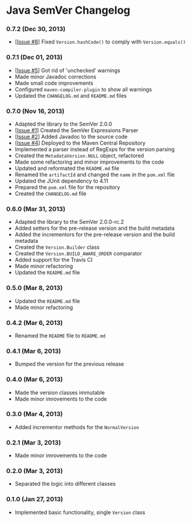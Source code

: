 Java SemVer Changelog
=====================

### 0.7.2 (Dec 30, 2013) ###
* [[Issue #8](https://github.com/zafarkhaja/java-semver/issues/8)] Fixed `Version.hashCode()` to comply with `Version.equals()`

### 0.7.1 (Dec 01, 2013) ###
* [[Issue #5](https://github.com/zafarkhaja/java-semver/issues/5)] Got rid of 'unchecked' warnings
* Made minor Javadoc corrections
* Made small code improvements
* Configured `maven-compiler-plugin` to show all warnings
* Updated the `CHANGELOG.md` and `README.md` files

### 0.7.0 (Nov 16, 2013) ###
* Adapted the library to the SemVer 2.0.0
* [[Issue #1](https://github.com/zafarkhaja/java-semver/issues/1)] Created the SemVer Expressions Parser
* [[Issue #2](https://github.com/zafarkhaja/java-semver/issues/2)] Added Javadoc to the source code
* [[Issue #4](https://github.com/zafarkhaja/java-semver/issues/4)] Deployed to the Maven Central Repository
* Implemented a parser instead of RegExps for the version parsing
* Created the `MetadataVersion.NULL` object, refactored
* Made some refactoring and minor improvements to the code
* Updated and reformated the `README.md` file
* Renamed the `artifactId` and changed the `name` in the `pom.xml` file
* Updated the JUnit dependency to 4.11
* Prepared the `pom.xml` file for the repository
* Created the `CHANGELOG.md` file

### 0.6.0 (Mar 31, 2013) ###
* Adapted the library to the SemVer 2.0.0-rc.2
* Added setters for the pre-release version and the build metadata
* Added the incrementors for the pre-release version and the build metadata
* Created the `Version.Builder` class
* Created the `Version.BUILD_AWARE_ORDER` comparator
* Added support for the Travis CI
* Made minor refactoring
* Updated the `README.md` file

### 0.5.0 (Mar 8, 2013) ###
* Updated the `README.md` file
* Made minor refactoring

### 0.4.2 (Mar 6, 2013) ###
* Renamed the `README` file to `README.md`

### 0.4.1 (Mar 6, 2013) ###
* Bumped the version for the previous release

### 0.4.0 (Mar 6, 2013) ###
* Made the version classes immutable
* Made minor imrovements to the code

### 0.3.0 (Mar 4, 2013) ###
* Added incrementor methods for the `NormalVersion`

### 0.2.1 (Mar 3, 2013) ###
* Made minor imrovements to the code

### 0.2.0 (Mar 3, 2013) ###
* Separated the logic into different classes

### 0.1.0 (Jan 27, 2013) ###
* Implemented basic functionality, single `Version` class
